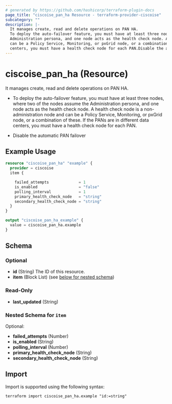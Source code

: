 ```yaml
---
# generated by https://github.com/hashicorp/terraform-plugin-docs
page_title: "ciscoise_pan_ha Resource - terraform-provider-ciscoise"
subcategory: ""
description: |-
  It manages create, read and delete operations on PAN HA.
  To deploy the auto-failover feature, you must have at least three nodes, where two of the nodes assume the
  Administration persona, and one node acts as the health check node. A health check node is a non-administration node and
  can be a Policy Service, Monitoring, or pxGrid node, or a combination of these. If the PANs are in different data
  centers, you must have a health check node for each PAN.Disable the automatic PAN failover
---
```


# ciscoise_pan_ha (Resource)

It manages create, read and delete operations on PAN HA.

- To deploy the auto-failover feature, you must have at least three nodes, where two of the nodes assume the
Administration persona, and one node acts as the health check node. A health check node is a non-administration node and
can be a Policy Service, Monitoring, or pxGrid node, or a combination of these. If the PANs are in different data
centers, you must have a health check node for each PAN.

- Disable the automatic PAN failover

## Example Usage

```terraform
resource "ciscoise_pan_ha" "example" {
  provider = ciscoise
  item {

    failed_attempts             = 1
    is_enabled                  = "false"
    polling_interval            = 1
    primary_health_check_node   = "string"
    secondary_health_check_node = "string"
  }
}

output "ciscoise_pan_ha_example" {
  value = ciscoise_pan_ha.example
}
```

<!-- schema generated by tfplugindocs -->
## Schema

### Optional

- **id** (String) The ID of this resource.
- **item** (Block List) (see [below for nested schema](#nestedblock--item))

### Read-Only

- **last_updated** (String)

<a id="nestedblock--item"></a>
### Nested Schema for `item`

Optional:

- **failed_attempts** (Number)
- **is_enabled** (String)
- **polling_interval** (Number)
- **primary_health_check_node** (String)
- **secondary_health_check_node** (String)

## Import

Import is supported using the following syntax:

```shell
terraform import ciscoise_pan_ha.example "id:=string"
```
